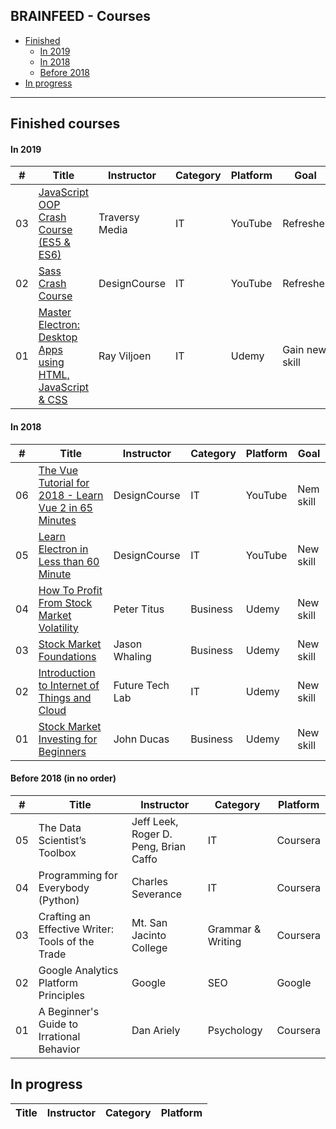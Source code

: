## BRAINFEED - Courses

+ [Finished](#finished)
   + [In 2019](#finished_2019)
   + [In 2018](#finished_2018)
   + [Before 2018](#before_2018)
+ [In progress](#in_progress)

---

<a id="finished"></a>
## Finished courses

<a id="finished_2019"></a>
#### In 2019

\# | Title | Instructor | Category | Platform | Goal
-- | ----- | ---------- | -------- | -------- | ----
03 | [JavaScript OOP Crash Course (ES5 & ES6)](https://www.youtube.com/watch?v=vDJpGenyHaA) | Traversy Media | IT | YouTube | Refresher
02 | [Sass Crash Course](https://www.youtube.com/watch?v=roywYSEPSvc) | DesignCourse | IT | YouTube | Refresher
01 | [Master Electron: Desktop Apps using HTML, JavaScript & CSS](https://www.udemy.com/master-electron/) | Ray Viljoen | IT | Udemy | Gain new skill

<a id="finished_2018"></a>
#### In 2018

\# | Title | Instructor | Category | Platform | Goal
-- | ----- | ---------- | -------- | -------- | ----
06 | [The Vue Tutorial for 2018 - Learn Vue 2 in 65 Minutes](https://www.youtube.com/watch?v=78tNYZUS-ps) | DesignCourse | IT | YouTube | Nem skill
05 | [Learn Electron in Less than 60 Minute](https://www.youtube.com/watch?v=2RxHQoiDctI) | DesignCourse | IT | YouTube | New skill
04 | [How To Profit From Stock Market Volatility](https://www.udemy.com/how-to-trade-stock-market-volatility/) | Peter Titus | Business | Udemy | New skill
03 | [Stock Market Foundations](https://www.udemy.com/how-to-invest-in-the-stock-market-beginners/) | Jason Whaling | Business | Udemy | New skill
02 | [Introduction to Internet of Things and Cloud](https://www.udemy.com/a4iot-intro-iot-cloud/) | Future Tech Lab | IT | Udemy | New skill
01 | [Stock Market Investing for Beginners](https://www.udemy.com/the-beginners-guide-to-the-stock-market/) | John Ducas | Business | Udemy | New skill

<a id="before_2018"></a>
#### Before 2018 (in no order)

\# | Title | Instructor | Category | Platform
-- | ----- | ---------- | -------- | --------
05 | The Data Scientist’s Toolbox | Jeff Leek, Roger D. Peng, Brian Caffo | IT | Coursera
04 | Programming for Everybody (Python) | Charles Severance | IT | Coursera
03 | Crafting an Effective Writer: Tools of the Trade | Mt. San Jacinto College | Grammar & Writing | Coursera
02 | Google Analytics Platform Principles | Google | SEO | Google
01 | A Beginner's Guide to Irrational Behavior | Dan Ariely | Psychology | Coursera
 

<a id="in_progress"></a>
## In progress

Title | Instructor | Category | Platform
----- | ---------- | -------- | --------

